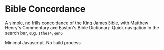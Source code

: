 # Bible Concordance

A simple, no frills concordance of the King James Bible, with Matthew Henry's Commentary and Easton's Bible Dictionary. Quick navigation in the search bar, e.g. `1thes4`, `gen6` 

Minimal Javascript. No build process